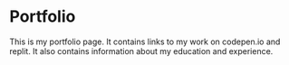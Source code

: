 # Portfolio

This is my portfolio page. It contains links to my work on codepen.io and replit. It also contains information about my education and experience.
